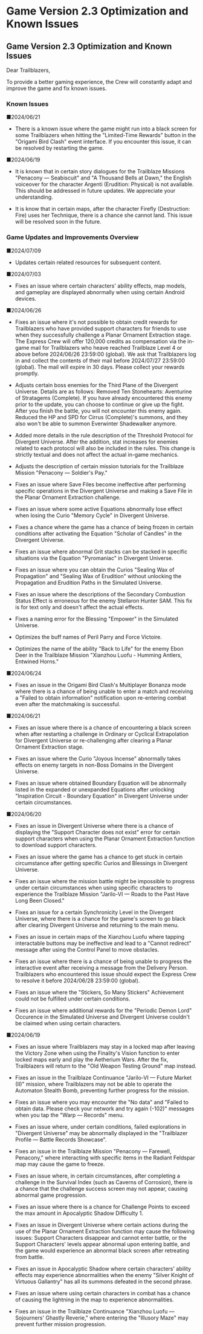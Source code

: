 # Game Version 2.3 Optimization and Known Issues
## Game Version 2.3 Optimization and Known Issues


Dear Trailblazers,

To provide a better gaming experience, the Crew will constantly adapt and improve the game and fix known issues.

### Known Issues

■2024/06/21

- There is a known issue where the game might run into a black screen for some Trailblazers when hitting the "Limited-Time Rewards" button in the "Origami Bird Clash" event interface. If you encounter this issue, it can be resolved by restarting the game.

■2024/06/19

- It is known that in certain story dialogues for the Trailblaze Missions "Penacony — Seabiscuit" and "A Thousand Bells at Dawn," the English voiceover for the character Argenti (Erudition: Physical) is not available. This should be addressed in future updates. We appreciate your understanding.

- It is know that in certain maps, after the character Firefly (Destruction: Fire) uses her Technique, there is a chance she cannot land. This issue will be resolved soon in the future.

### Game Updates and Improvements Overview

■2024/07/09

- Updates certain related resources for subsequent content.

■2024/07/03

- Fixes an issue where certain characters' ability effects, map models, and gameplay are displayed abnormally when using certain Android devices.

■2024/06/26

- Fixes an issue where it's not possible to obtain credit rewards for Trailblazers who have provided support characters for friends to use when they successfully challenge a Planar Ornament Extraction stage. The Express Crew will offer 120,000 credits as compensation via the in-game mail for Trailblazers who heave reached Trailblaze Level 4 or above before 2024/06/26 23:59:00 (global). We ask that Trailblazers log in and collect the contents of their mail before 2024/07/27 23:59:00 (global). The mail will expire in 30 days. Please collect your rewards promptly.

- Adjusts certain boss enemies for the Third Plane of the Divergent Universe. Details are as follows: Removed Ten Stonehearts: Aventurine of Stratagems (Complete). If you have already encountered this enemy prior to the update, you can choose to continue or give up the fight. After you finish the battle, you will not encounter this enemy again. Reduced the HP and SPD for Cirrus (Complete)'s summons, and they also won't be able to summon Everwinter Shadewalker anymore.

- Added more details in the rule description of the Threshold Protocol for Divergent Universe. After the addition, stat increases for enemies related to each protocol will also be included in the rules. This change is strictly textual and does not affect the actual in-game mechanics.

- Adjusts the description of certain mission tutorials for the Trailblaze Mission "Penacony — Soldier's Pay."

- Fixes an issue where Save Files become ineffective after performing specific operations in the Divergent Universe and making a Save File in the Planar Ornament Extraction challenge.

- Fixes an issue where some active Equations abnormally lose effect when losing the Curio "Memory Cycle" in Divergent Universe.

- Fixes a chance where the game has a chance of being frozen in certain conditions after activating the Equation "Scholar of Candles" in the Divergent Universe.

- Fixes an issue where abnormal Grit stacks can be stacked in specific situations via the Equation "Pyromaniac" in Divergent Universe.

- Fixes an issue where you can obtain the Curios "Sealing Wax of Propagation" and "Sealing Wax of Erudition" without unlocking the Propagation and Erudition Paths in the Simulated Universe.

- Fixes an issue where the descriptions of the Secondary Combustion Status Effect is erroneous for the enemy Stellaron Hunter SAM. This fix is for text only and doesn't affect the actual effects.

- Fixes a naming error for the Blessing "Empower" in the Simulated Universe.

- Optimizes the buff names of Peril Parry and Force Victoire.

- Optimizes the name of the ability "Back to Life" for the enemy Ebon Deer in the Trailblaze Mission "Xianzhou Luofu - Humming Antlers, Entwined Horns."

■2024/06/24

- Fixes an issue in the Origami Bird Clash's Multiplayer Bonanza mode where there is a chance of being unable to enter a match and receiving a "Failed to obtain information" notification upon re-entering combat even after the matchmaking is successful.

■2024/06/21

- Fixes an issue where there is a chance of encountering a black screen when after restarting a challenge in Ordinary or Cyclical Extrapolation for Divergent Universe or re-challenging after clearing a Planar Ornament Extraction stage.

- Fixes an issue where the Curio "Joyous Incense" abnormally takes effects on enemy targets in non-Boss Domains in the Divergent Universe.

- Fixes an issue where obtained Boundary Equation will be abnormally listed in the expanded or unexpanded Equations after unlocking "Inspiration Circuit - Boundary Equation" in Divergent Universe under certain circumstances.

■2024/06/20

- Fixes an issue in Divergent Universe where there is a chance of displaying the "Support Character does not exist" error for certain support characters when using the Planar Ornament Extraction function to download support characters.

- Fixes an issue where the game has a chance to get stuck in certain circumstance after getting specific Curios and Blessings in Divergent Universe.

- Fixes an issue where the mission battle might be impossible to progress under certain circumstances when using specific characters to experience the Trailblaze Mission "Jarilo-VI — Roads to the Past Have Long Been Closed."

- Fixes an issue for a certain Synchronicity Level in the Divergent Universe, where there is a chance for the game's screen to go black after clearing Divergent Universe and returning to the main menu.

- Fixes an issue in certain maps of the Xianzhou Luofu where tapping interactable buttons may be ineffective and lead to a "Cannot redirect" message after using the Control Panel to move obstacles.

- Fixes an issue where there is a chance of being unable to progress the interactive event after receiving a message from the Delivery Person. Trailblazers who encountered this issue should expect the Express Crew to resolve it before 2024/06/28 23:59:00 (global).

- Fixes an issue where the "Stickers, So Many Stickers" Achievement could not be fulfilled under certain conditions.

- Fixes an issue where additional rewards for the "Periodic Demon Lord" Occurence in the Simulated Universe and Divergent Universe couldn't be claimed when using certain characters.

■2024/06/19

- Fixes an issue where Trailblazers may stay in a locked map after leaving the Victory Zone when using the Finality's Vision function to enter locked maps early and play the Aetherium Wars. After the fix, Trailblazers will return to the "Old Weapon Testing Ground" map instead.

- Fixes an issue in the Trailblaze Continuance "Jarilo-VI — Future Market (II)" mission, where Trailblazers may not be able to operate the Automaton Stealth Bomb, preventing further progress for the mission.

- Fixes an issue where you may encounter the "No data" and "Failed to obtain data. Please check your network and try again (-102)" messages when you tap the "Warp — Records" menu.

- Fixes an issue where, under certain conditions, failed explorations in "Divergent Universe" may be abnormally displayed in the "Trailblazer Profile — Battle Records Showcase".

- Fixes an issue in the Trailblaze Mission "Penacony — Farewell, Penacony," where interacting with specific items in the Radiant Feldspar map may cause the game to freeze.

- Fixes an issue where, in certain circumstances, after completing a challenge in the Survival Index (such as Caverns of Corrosion), there is a chance that the challenge success screen may not appear, causing abnormal game progression.

- Fixes an issue where there is a chance for Challenge Points to exceed the max amount in Apocalyptic Shadow Difficulty 1.

- Fixes an issue in Divergent Universe where certain actions during the use of the Planar Ornament Extraction function may cause the following issues: Support Characters disappear and cannot enter battle, or the Support Characters' levels appear abnormal upon entering battle, and the game would experience an abnormal black screen after retreating from battle.

- Fixes an issue in Apocalyptic Shadow where certain characters' ability effects may experience abnormalities when the enemy "Silver Knight of Virtuous Gallantry" has all its summons defeated in the second phrase.

- Fixes an issue where using certain characters in combat has a chance of causing the lightning in the map to experience abnormalities.

- Fixes an issue in the Trailblaze Continuance "Xianzhou Luofu — Sojourners' Ghastly Reverie," where entering the "Illusory Maze" may prevent further mission progression.
